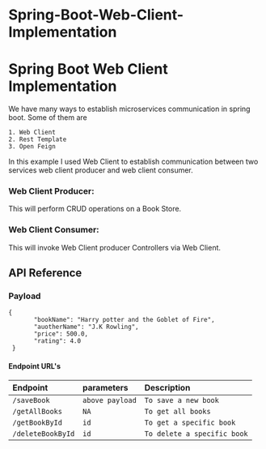 # Spring-Boot-Web-Client-Implementation

# Spring Boot Web Client Implementation

We have many ways to establish microservices communication in spring boot.
Some of them are 

    1. Web Client
    2. Rest Template
    3. Open Feign
In this example I used Web Client to establish communication between two services web client producer and web client consumer.

### Web Client Producer:
 This will perform CRUD operations on a Book Store.

### Web Client Consumer: 
This will invoke Web Client producer Controllers via Web Client.




## API Reference

### Payload
 ```
 {
        "bookName": "Harry potter and the Goblet of Fire",
        "auotherName": "J.K Rowling",
        "price": 500.0,
        "rating": 4.0
  }
```    
#### Endpoint URL's


| Endpoint       | parameters          | Description                |
| :------------- | :----------------   | :------------------------- |
| `/saveBook`    | `above payload`     | `To save a new book`       |
| `/getAllBooks` | `NA`                | `To get all books`       |
| `/getBookById` | `id`                | `To get a specific book`       |
| `/deleteBookById` | `id`   | `To delete a specific book`       |



